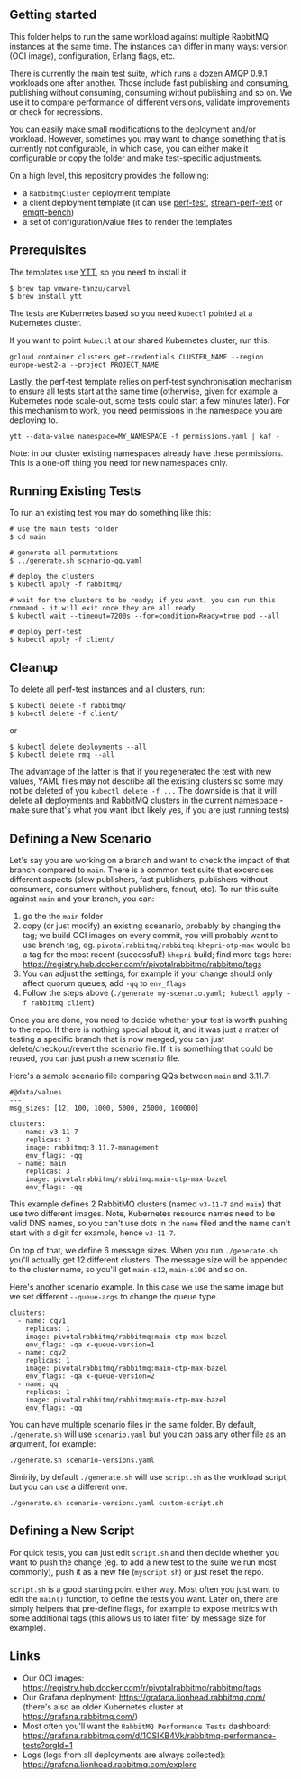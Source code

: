 ## Getting started

This folder helps to run the same workload against multiple RabbitMQ instances at the same time.
The instances can differ in many ways: version (OCI image), configuration, Erlang flags, etc.

There is currently the main test suite, which runs a dozen AMQP 0.9.1 workloads one after another.
Those include fast publishing and consuming, publishing without consuming, consuming without publishing
and so on. We use it to compare performance of different versions, validate improvements or check for regressions.

You can easily make small modifications to the deployment and/or workload. However, sometimes you may want
to change something that is currently not configurable, in which case, you can either make it configurable
or copy the folder and make test-specific adjustments.

On a high level, this repository provides the following:
* a `RabbitmqCluster` deployment template
* a client deployment template (it can use [perf-test](https://perftest.rabbitmq.com/), [stream-perf-test](https://rabbitmq.github.io/rabbitmq-stream-java-client/stable/htmlsingle/#the-performance-tool) or [emqtt-bench](https://github.com/emqx/emqtt-bench))
* a set of configuration/value files to render the templates

## Prerequisites

The templates use [YTT](https://carvel.dev/ytt/), so you need to install it:
```
$ brew tap vmware-tanzu/carvel
$ brew install ytt
```

The tests are Kubernetes based so you need `kubectl` pointed at a Kubernetes cluster.

If you want to point `kubectl` at our shared Kubernetes cluster, run this:
```
gcloud container clusters get-credentials CLUSTER_NAME --region europe-west2-a --project PROJECT_NAME
```

Lastly, the perf-test template relies on perf-test synchronisation mechanism to ensure all tests start at the same time
(otherwise, given for example a Kubernetes node scale-out, some tests could start a few minutes later). For this mechanism to work,
you need permissions in the namespace you are deploying to.
```
ytt --data-value namespace=MY_NAMESPACE -f permissions.yaml | kaf -
```

Note: in our cluster existing namespaces already have these permissions. This is a one-off thing you need for new namespaces only.

## Running Existing Tests

To run an existing test you may do something like this:

```
# use the main tests folder
$ cd main

# generate all permutations
$ ../generate.sh scenario-qq.yaml

# deploy the clusters
$ kubectl apply -f rabbitmq/

# wait for the clusters to be ready; if you want, you can run this command - it will exit once they are all ready
$ kubectl wait --timeout=7200s --for=condition=Ready=true pod --all

# deploy perf-test
$ kubectl apply -f client/
```

## Cleanup

To delete all perf-test instances and all clusters, run:

```
$ kubectl delete -f rabbitmq/
$ kubectl delete -f client/
```

or
```
$ kubectl delete deployments --all
$ kubectl delete rmq --all
```

The advantage of the latter is that if you regenerated the test with new values, YAML files may not describe all the existing clusters so some may not be deleted of you `kubectl delete -f ...`
The downside is that it will delete all deployments and RabbitMQ clusters in the current namespace - make sure that's what you want (but likely yes, if you are just running tests)

## Defining a New Scenario

Let's say you are working on a branch and want to check the impact of that branch compared to `main`.
There is a common test suite that excercises different aspects (slow publishers, fast publishers,
publishers without consumers, consumers without publishers, fanout, etc). To run this suite against `main`
and your branch, you can:

1. go the the `main` folder
2. copy (or just modify) an existing sceanario, probably by changing the tag; we build OCI images on every commit,
   you will probably want to use branch tag, eg. `pivotalrabbitmq/rabbitmq:khepri-otp-max` would be a tag for the
   most recent (successful!) `khepri` build; find more tags here: https://registry.hub.docker.com/r/pivotalrabbitmq/rabbitmq/tags
3. You can adjust the settings, for example if your change should only affect quorum queues, add `-qq` to `env_flags`
4. Follow the steps above (`./generate my-scenario.yaml; kubectl apply -f rabbitmq client`)

Once you are done, you need to decide whether your test is worth pushing to the repo. If there is nothing special about it,
and it was just a matter of testing a specific branch that is now merged, you can just delete/checkout/revert the scenario file.
If it is something that could be reused, you can just push a new scenario file.

Here's a sample scenario file comparing QQs between `main` and 3.11.7:
```
#@data/values
---
msg_sizes: [12, 100, 1000, 5000, 25000, 100000]

clusters:
  - name: v3-11-7
    replicas: 3
    image: rabbitmq:3.11.7-management
    env_flags: -qq
  - name: main
    replicas: 3
    image: pivotalrabbitmq/rabbitmq:main-otp-max-bazel
    env_flags: -qq
```

This example defines 2 RabbitMQ clusters (named `v3-11-7` and `main`) that use two different images.
Note, Kubernetes resource names need to be valid DNS names, so you can't use dots in the `name` filed and the name can't
start with a digit for example, hence `v3-11-7`.

On top of that, we define 6 message sizes. When you run `./generate.sh` you'll actually get 12 different clusters.
The message size will be appended to the cluster name, so you'll get `main-s12`, `main-s100` and so on.

Here's another scenario example. In this case we use the same image but we set different `--queue-args` to change the queue type.

```
clusters:
  - name: cqv1
    replicas: 1
    image: pivotalrabbitmq/rabbitmq:main-otp-max-bazel
    env_flags: -qa x-queue-version=1
  - name: cqv2
    replicas: 1
    image: pivotalrabbitmq/rabbitmq:main-otp-max-bazel
    env_flags: -qa x-queue-version=2
  - name: qq
    replicas: 1
    image: pivotalrabbitmq/rabbitmq:main-otp-max-bazel
    env_flags: -qq
```

You can have multiple scenario files in the same folder. By default, `./generate.sh` will use `scenario.yaml` but you can pass any other file as an argument,
for example:
```
./generate.sh scenario-versions.yaml
```

Simirily, by default `./generate.sh` will use `script.sh` as the workload script, but you can use a different one:
```
./generate.sh scenario-versions.yaml custom-script.sh
```

## Defining a New Script

For quick tests, you can just edit `script.sh` and then decide whether you want to push the change (eg. to add a new test
to the suite we run most commonly), push it as a new file (`myscript.sh`) or just reset the repo.

`script.sh` is a good starting point either way. Most often you just want to edit the `main()` function, to define the tests you want.
Later on, there are simply helpers that pre-define flags, for example to expose metrics with some additional tags (this allows us
to later filter by message size for example).

## Links

* Our OCI images: https://registry.hub.docker.com/r/pivotalrabbitmq/rabbitmq/tags
* Our Grafana deployment: https://grafana.lionhead.rabbitmq.com/ (there's also an older Kubernetes cluster at https://grafana.rabbitmq.com/)
* Most often you'll want the `RabbitMQ Performance Tests` dashboard: https://grafana.rabbitmq.com/d/1OSIKB4Vk/rabbitmq-performance-tests?orgId=1
* Logs (logs from all deployments are always collected): https://grafana.lionhead.rabbitmq.com/explore
